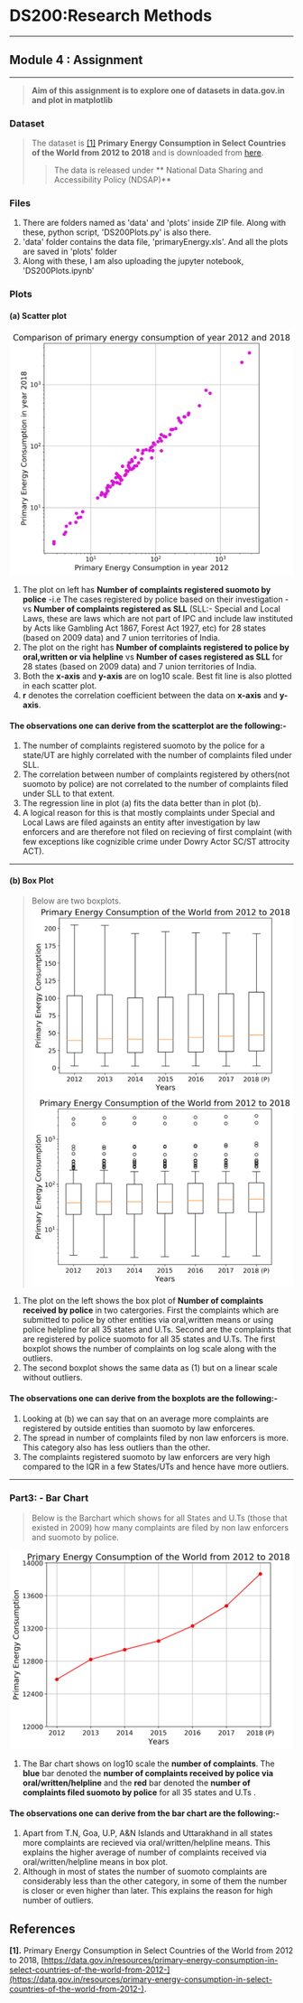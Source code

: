 # DS200:Research Methods
* * *
## Module 4 : Assignment
* * *

> **Aim of this assignment is to explore one of datasets in data.gov.in and plot in matplotlib**

###  Dataset
> The dataset is <a href="#my_anchor">[1]</a> **Primary Energy Consumption in Select Countries of the World from 2012 to 2018** and is  downloaded from [here](https://data.gov.in/resources/primary-energy-consumption-in-select-countries-of-the-world-from-2012-).
>> The data is released under ** National Data Sharing and Accessibility Policy (NDSAP)** 

###  Files

1.  There are folders named as 'data' and 'plots' inside ZIP file. Along with these, python script, 'DS200Plots.py' is also there.
2.  'data' folder contains the data file, 'primaryEnergy.xls'. And all the plots are saved in 'plots' folder
3.  Along with these, I am also uploading the jupyter notebook, 'DS200Plots.ipynb'  

###  Plots
#### (a) Scatter plot
![scatterplot](plots/scatterPlot.png)

1.  The plot on left has **Number of complaints registered suomoto by police** -i.e The cases registered by police based on their investigation - vs **Number of complaints registered as SLL** (SLL:- Special and Local Laws, these are laws which are not part of IPC and include law instituted by Acts like Gambling Act 1867, Forest Act 1927, etc) for 28 states (based on 2009 data) and 7 union territories of India.
2.  The plot on the right has **Number of complaints registered to police by oral,written or via helpline** vs **Number of cases registered as SLL**  for 28 states (based on 2009 data) and 7 union territories of India.
3.  Both the **x-axis** and **y-axis** are on log10 scale. Best fit line is also plotted in each scatter plot.
4.  **r** denotes the correlation coefficient between the data on **x-axis** and **y-axis**. 
#### The observations one can derive from the scatterplot are the following:-
1.  The number of complaints registered suomoto by the police for a state/UT are highly correlated with the number of complaints filed under SLL. 
2.  The correlation between number of complaints registered by others(not suomoto by police) are not correlated to the number of complaints filed under SLL to that extent.
3.  The regression line in plot (a) fits the data better than in plot (b).   
4.  A logical reason for this is that mostly complaints under Special and Local Laws are filed againsts an entity after investigation by law enforcers and are therefore not filed on recieving of first complaint (with few exceptions like cognizible crime under Dowry Actor SC/ST attrocity ACT).

* * *

#### (b) Box Plot
> Below are two boxplots.
![scatterplot](plots/boxplot_linear.png)<br>
![scatterplot](plots/boxplot_log.png)

1.  The plot on the left shows the box plot of **Number of complaints received by police** in two catergories. First the complaints which are submitted to police by other entities via oral,written means or using police helpline for all 35 states and U.Ts. Second are the complaints that are registered by police suomoto for all 35 states and U.Ts. The first boxplot shows the number of complaints on log scale along with the outliers.
2. The second boxplot shows the same data as (1) but on a linear scale without outliers.
#### The observations one can derive from the boxplots are the following:-
1.  Looking at (b) we can say that on an average more complaints are registered by outside entities than suomoto by law enforceres.
2.  The spread in number of complaints filed by non law enforcers is more. This category also has less outliers than the other.
3.  The complaints registered suomoto by law enforcers are very high compared to the IQR in a few States/UTs and hence have more outliers.


* * *
### Part3: - Bar Chart
> Below is the Barchart which shows for all States and U.Ts (those that existed in 2009) how many complaints are filed by non law enforcers and suomoto by police.

![lineplot](plots/lineplot.png)

1.  The Bar chart shows on log10 scale the **number of complaints**. The **blue** bar denoted the **number of complaints  received by police via oral/written/helpline** and the **red** bar denoted the **number of complaints filed suomoto by police** for all 35 states and U.Ts .

#### The observations one can derive from the bar chart are the following:-

1.  Apart from T.N, Goa, U.P, A&N Islands and Uttarakhand in all states more complaints are recieved via oral/written/helpline means. This explains the higher average of number of complaints received via oral/written/helpline means in box plot.
2.  Although in most of states the number of suomoto complaints are considerably less than the other category, in some of them the number is closer or even higher than later. This explains the reason for high number of outliers.


## References
<b id="my_anchor">[1].</b> Primary Energy Consumption in Select Countries of the World from 2012 to 2018, [https://data.gov.in/resources/primary-energy-consumption-in-select-countries-of-the-world-from-2012-](https://data.gov.in/resources/primary-energy-consumption-in-select-countries-of-the-world-from-2012-).



